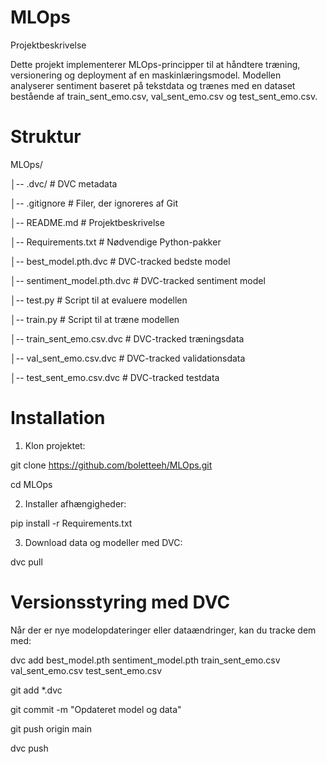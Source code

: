 # MLOps

Projektbeskrivelse

Dette projekt implementerer MLOps-principper til at håndtere træning, versionering og deployment af en maskinlæringsmodel. Modellen analyserer sentiment baseret på tekstdata og trænes med en dataset bestående af train_sent_emo.csv, val_sent_emo.csv og test_sent_emo.csv.

# Struktur
MLOps/

│-- .dvc/                  # DVC metadata

│-- .gitignore             # Filer, der ignoreres af Git

│-- README.md              # Projektbeskrivelse

│-- Requirements.txt       # Nødvendige Python-pakker

│-- best_model.pth.dvc     # DVC-tracked bedste model

│-- sentiment_model.pth.dvc # DVC-tracked sentiment model

│-- test.py                # Script til at evaluere modellen

│-- train.py               # Script til at træne modellen

│-- train_sent_emo.csv.dvc # DVC-tracked træningsdata

│-- val_sent_emo.csv.dvc   # DVC-tracked validationsdata

│-- test_sent_emo.csv.dvc  # DVC-tracked testdata

# Installation
1. Klon projektet:
   
git clone https://github.com/boletteeh/MLOps.git

cd MLOps

2. Installer afhængigheder:
   
pip install -r Requirements.txt

3. Download data og modeller med DVC:
   
dvc pull

# Versionsstyring med DVC
Når der er nye modelopdateringer eller dataændringer, kan du tracke dem med:

dvc add best_model.pth sentiment_model.pth train_sent_emo.csv val_sent_emo.csv test_sent_emo.csv

git add *.dvc

git commit -m "Opdateret model og data"

git push origin main

dvc push
